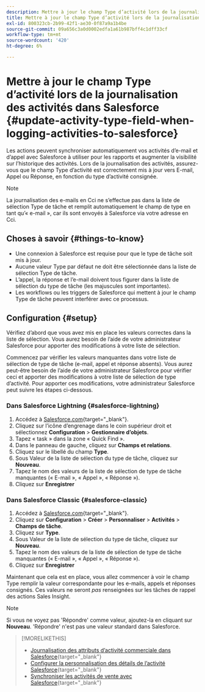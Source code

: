 ```yaml
---
description: Mettre à jour le champ Type d’activité lors de la journalisation des activités dans Salesforce - Documents Marketo - Documentation du produit
title: Mettre à jour le champ Type d’activité lors de la journalisation des activités dans Salesforce
exl-id: 800323cb-2b99-42f1-ae30-0f87a9a1b4be
source-git-commit: 09a656c3a0d0002edfa1a61b987bff4c1dff33cf
workflow-type: tm+mt
source-wordcount: '420'
ht-degree: 6%

---
```


# Mettre à jour le champ Type d’activité lors de la journalisation des activités dans Salesforce {#update-activity-type-field-when-logging-activities-to-salesforce}

Les actions peuvent synchroniser automatiquement vos activités d’e-mail et d’appel avec Salesforce à utiliser pour les rapports et augmenter la visibilité sur l’historique des activités. Lors de la journalisation des activités, assurez-vous que le champ Type d’activité est correctement mis à jour vers E-mail, Appel ou Réponse, en fonction du type d’activité consignée.

>[!NOTE]
>
>La journalisation des e-mails en Cci ne s’effectue pas dans la liste de sélection Type de tâche et remplit automatiquement le champ de type en tant qu’« e-mail », car ils sont envoyés à Salesforce via votre adresse en Cci.

## Choses à savoir {#things-to-know}

* Une connexion à Salesforce est requise pour que le type de tâche soit mis à jour.
* Aucune valeur Type par défaut ne doit être sélectionnée dans la liste de sélection Type de tâche.
* L’appel, la réponse et l’e-mail doivent tous figurer dans la liste de sélection du type de tâche (les majuscules sont importantes).
* Les workflows ou les triggers de Salesforce qui mettent à jour le champ Type de tâche peuvent interférer avec ce processus.

## Configuration {#setup}

Vérifiez d’abord que vous avez mis en place les valeurs correctes dans la liste de sélection. Vous aurez besoin de l’aide de votre administrateur Salesforce pour apporter des modifications à votre liste de sélection.

Commencez par vérifier les valeurs manquantes dans votre liste de sélection de type de tâche (e-mail, appel et réponse absents). Vous aurez peut-être besoin de l’aide de votre administrateur Salesforce pour vérifier ceci et apporter des modifications à votre liste de sélection de type d’activité. Pour apporter ces modifications, votre administrateur Salesforce peut suivre les étapes ci-dessous.

### Dans Salesforce Lightning {#salesforce-lightning}

1. Accédez à [Salesforce.com](https://salesforce.com){target="_blank"}.
1. Cliquez sur l’icône d’engrenage dans le coin supérieur droit et sélectionnez **Configuration** > **Gestionnaire d’objets**.
1. Tapez « task » dans la zone « Quick Find ».
1. Dans le panneau de gauche, cliquez sur **Champs et relations**.
1. Cliquez sur le libellé du champ **Type**.
1. Sous Valeur de la liste de sélection du type de tâche, cliquez sur **Nouveau**.
1. Tapez le nom des valeurs de la liste de sélection de type de tâche manquantes (« E-mail », « Appel », « Réponse »).
1. Cliquez sur **Enregistrer**

### Dans Salesforce Classic {#salesforce-classic}

1. Accédez à [Salesforce.com](https://salesforce.com){target="_blank"}.
1. Cliquez sur **Configuration** > **Créer** > **Personnaliser** > **Activités** > **Champs de tâche**.
1. Cliquez sur **Type**.
1. Sous Valeur de la liste de sélection du type de tâche, cliquez sur **Nouveau**.
1. Tapez le nom des valeurs de la liste de sélection de type de tâche manquantes (« E-mail », « Appel », « Réponse »).
1. Cliquez sur **Enregistrer**

Maintenant que cela est en place, vous allez commencer à voir le champ Type remplir la valeur correspondante pour les e-mails, appels et réponses consignés. Ces valeurs ne seront _pas_ renseignées sur les tâches de rappel des actions Sales Insight.

>[!NOTE]
>
>Si vous ne voyez pas &#39;Répondre&#39; comme valeur, ajoutez-la en cliquant sur **Nouveau**. &#39;Répondre&#39; n&#39;est pas une valeur standard dans Salesforce.

>[!MORELIKETHIS]
>
>* [Journalisation des attributs d’activité commerciale dans Salesforce](/help/marketo/product-docs/marketo-sales-insight/actions/crm/salesforce-package-configuration/logging-sales-activity-attributes-to-salesforce.md){target="_blank"}
>* [Configurer la personnalisation des détails de l’activité Salesforce](/help/marketo/product-docs/marketo-sales-insight/actions/crm/salesforce-integration/configure-salesforce-activity-detail-customization.md){target="_blank"}
>* [Synchroniser les activités de vente avec Salesforce](/help/marketo/product-docs/marketo-sales-insight/actions/crm/salesforce-integration/sync-sales-activities-to-salesforce.md){target="_blank"}
